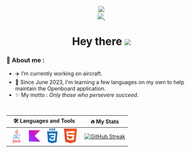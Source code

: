 <div id="header" align="center">
  
  <img width=250 src="https://media.giphy.com/media/v1.Y2lkPTc5MGI3NjExODBsNGJ4ZnVkZzE4ejRmMjk3NDJqNGxhcWpseTNpd3QxN2w3amxwcyZlcD12MV9pbnRlcm5hbF9naWZfYnlfaWQmY3Q9Zw/IoP0PvbbSWGAM/giphy.gif" />

</div>

<div id="badges" align="center">
  
  <a href="mailto:blackyhawky@protonmail.com">
    <img width=150 src="https://img.shields.io/badge/To Reach Me-blue?logo=protonmail&logoColor=white&style=for-the-badge" />
  </a>
  
  <a>
    <img width=165 src="https://komarev.com/ghpvc/?username=BlackyHawky&style=for-the-badge&color=blue" alt=""/>
  </a>
  
  <h1 align="center">
    Hey there
    <img src="https://media.giphy.com/media/hvRJCLFzcasrR4ia7z/giphy.gif" width="30px"/>
  </h1>
  
</div>

<div>
  
  ### 🤪 About me :

- ✈️ I’m currently working on aircraft.
- 🌱 Since June 2023, I'm learning a few languages on my own to help maintain the Openboard application.
- ✨ My motto : <i>Only those who persevere succeed.</i>

</div>

<br />
 
<div align="center">
  
| 🛠️ Languages and Tools | 🔥 My Stats |
| :--------------------: | :---------: |
| <img src="https://github.com/devicons/devicon/blob/master/icons/java/java-original-wordmark.svg" title="Java" alt="Java" width="40" height="40" />&nbsp; <img src="https://github.com/devicons/devicon/blob/master/icons/kotlin/kotlin-original.svg" title="Kotlin" alt="kotlin" width="40" height="40" />&nbsp; <img src="https://github.com/devicons/devicon/blob/master/icons/css3/css3-plain-wordmark.svg" title="CSS3" alt="CSS" width="40" height="40" />&nbsp; <img src="https://github.com/devicons/devicon/blob/master/icons/html5/html5-original.svg" title="HTML5" alt="HTML" width="40" height="40" />&nbsp; | [![GitHub Streak](https://streak-stats.demolab.com?user=BlackyHawky&theme=one-dark-pro&border_radius=20&date_format=j%20M%5B%20Y%5D&card_width=500)](https://git.io/streak-stats) |

</div>

<!--
**BlackyHawky/BlackyHawky** is a ✨ _special_ ✨ repository because its `README.md` (this file) appears on your GitHub profile.

Here are some ideas to get you started:

- 🔭 I’m currently working on ...
- 🌱 I’m currently learning ...
- 👯 I’m looking to collaborate on ...
- 🤔 I’m looking for help with ...
- 💬 Ask me about ...
- 📫 How to reach me: ...
- 😄 Pronouns: ...
- ⚡ Fun fact: ...
-->
